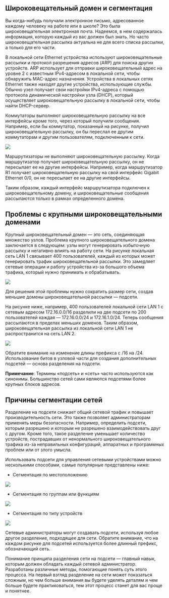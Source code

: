 <!-- verified: agorbachev 03.05.2022 -->

<!-- 11.4.1 -->
##  Широковещательный домен и сегментация

Вы когда-нибудь получали электронное письмо, адресованное каждому человеку на работе или в школе? Это была широковещательная электронная почта. Надеемся, в нем содержалась информация, которую каждый из вас должен был знать. Но часто широковещательная рассылка актуальна не для всего списка рассылки, а только для его части.

В локальной сети Ethernet устройства используют широковещательные рассылки и протокол разрешения адресов (ARP) для поиска других устройств. ARP использует для отправки широковещательный адрес на уровне 2 с известным IPv4-адресом в локальной сети, чтобы обнаружить  MAC-адрес назначения. Устройства в локальных сетях Ethernet также находят другие устройства, использующие службы. Обычно узел получает свои настройки IPv4-адреса с помощью протокола динамической настройки узла (DHCP), который осуществляет широковещательную рассылку в локальной сети, чтобы найти DHCP-сервер.

Коммутаторы выполняют широковещательную рассылку на все интерфейсы кроме того, через который получили сообщения. Например, если бы коммутатор, показанный на рисунке, получил широковещательную рассылку, он бы переслал ее другим коммутаторам и другим пользователям, подключенным к сети.

![](./assets/11.4.1.svg)


Маршрутизаторы не выполняют широковещательную рассылку. Когда маршрутизатор получает широковещательную рассылку, он не пересылает ее на другие интерфейсы. Например, когда маршрутизатор R1 получает широковещательную рассылку на свой интерфейс Gigabit Ethernet 0/0, он не пересылает ее на другие интерфейсы.

Таким образом, каждый интерфейс маршрутизатора подключен к широковещательному домену, и широковещательные сообщения рассылаются только в рамках определенного домена.

<!-- 11.4.2 -->
## Проблемы с крупными широковещательными доменами

Крупный широковещательный домен — это сеть, соединяющая множество узлов. Проблема крупного широковещательного домена заключается в следующем: узлы могут генерировать избыточную рассылку и негативно влиять на работу сети. На рисунке локальная сеть LAN 1 связывает 400 пользователей, каждый из которых может генерировать трафик широковещательной рассылки. Это замедляет сетевые операции и работу устройства из-за большого объема трафика, который нужно принимать и обрабатывать.

![](./assets/11.4.2-1.svg)


Для решения этой проблемы нужно сократить размер сети, создав меньшие домены широковещательной рассылки — подсети. 

На рисунке ниже, например, 400 пользователей локальной сети LAN 1 с сетевым адресом 172.16.0.0/16 разделили на две подсети по 200 пользователей каждая — 172.16.0.0/24 и 172.16.1.0/24. Теперь сообщения рассылаются в пределах меньших доменов. Таким образом, широковещательная рассылка из локальной сети LAN 1 не распространится на сеть LAN 2.

![](./assets/11.4.2-2.svg)


Обратите внимание на изменение длины префикса с /16 на /24. Использование битов в узловой части для создания дополнительных подсетей — основа разделения на подсети.

**Примечание**: Термины «подсеть» и «сеть» часто используются как синонимы. Большинство сетей сами являются подсетями более крупных блоков адресов.

<!-- 11.4.3 -->
## Причины сегментации сетей

Разделение на подсети снижает общий сетевой трафик и повышает производительность сети. Это также позволяет администраторам применять меры безопасности. Например, определить подсети, которым разрешено и которым не разрешено взаимодействовать друг с другом. Кроме того, такое разделение уменьшает количество устройств, пострадавших от ненормального широковещательного трафика из-за неправильных конфигураций, аппаратных и программных проблем или от злого умысла.

Использовать подсети для управления сетевыми устройствами можно несколькими способами, самые популярные представлены ниже:

* Сегментация по местоположению

![](./assets/11.4.3-1.svg)


* Сегментация по группам или функциям

![](./assets/11.4.3-2.svg)


* Сегментация по типу устройств

![](./assets/11.4.3-3.svg)


Сетевые администраторы могут создавать подсети, используя любое другое разделение, подходящее для сети. Обратите внимание, что на каждом рисунке для подсетей используется более длинный префикс, обозначающий сеть.

Понимание принципа разделения сети на подсети — главный навык, которым должен обладать каждый сетевой администратор. Разработаны различные методы, помогающие понять суть этого процесса. На первый взгляд разделение на сети может показаться сложным, но чем больше внимания вы будете уделять деталям и чем больше будете практиковаться, тем этот процесс станет для вас проще и понятнее.

<!-- 11.4.4 -->
<!-- quiz -->

